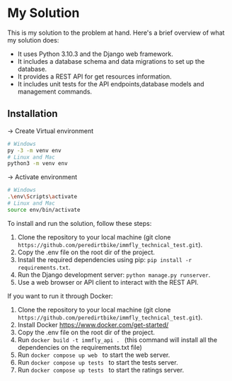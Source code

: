 # My Solution

This is my solution to the problem at hand. Here's a brief overview of what my solution does:

- It uses Python 3.10.3 and the Django web framework.
- It includes a database schema and data migrations to set up the database.
- It provides a REST API for get resources information.
- It includes unit tests for the API endpoints,database models and management commands.

## Installation

-> Create Virtual environment

```bash
# Windows
py -3 -m venv env
# Linux and Mac
python3 -m venv env
```

-> Activate environment

```bash
# Windows
.\env\Scripts\activate
# Linux and Mac
source env/bin/activate
```

To install and run the solution, follow these steps:

1. Clone the repository to your local machine (git clone `https://github.com/peredirtbike/immfly_technical_test.git`).
2. Copy the .env file on the root dir of the project.
3. Install the required dependencies using pip: `pip install -r requirements.txt`.
4. Run the Django development server: `python manage.py runserver`.
5. Use a web browser or API client to interact with the REST API.

If you want to run it through Docker:

1. Clone the repository to your local machine (git clone `https://github.com/peredirtbike/immfly_technical_test.git`).
2. Install Docker https://www.docker.com/get-started/
3. Copy the .env file on the root dir of the project.
4. Run `docker build -t immfly_api . ` (this command will install all the dependencies on the requirements.txt file)
5. Run `docker compose up web ` to start the web server.
6. Run `docker compose up tests ` to start the tests server.
7. Run `docker compose up tests ` to start the ratings server.



